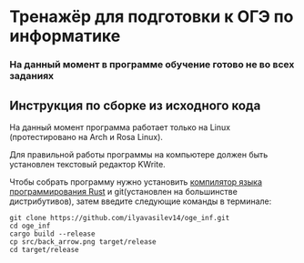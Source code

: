 # Тренажёр для подготовки к ОГЭ по информатике
### На данный момент в программе обучение готово не во всех заданиях
## Инструкция по сборке из исходного кода
На данный момент программа работает только на Linux (протестировано на Arch и Rosa Linux).

Для правильной работы программы на компьютере должен быть установлен текстовый редактор KWrite.

Чтобы собрать программу нужно установить [компилятор языка программирования Rust](https://rust-lang.org) и git(установлен на большинстве дистрибутивов),
затем введите следующие команды в терминале: 
```
git clone https://github.com/ilyavasilev14/oge_inf.git
cd oge_inf
cargo build --release
cp src/back_arrow.png target/release
cd target/release
```
